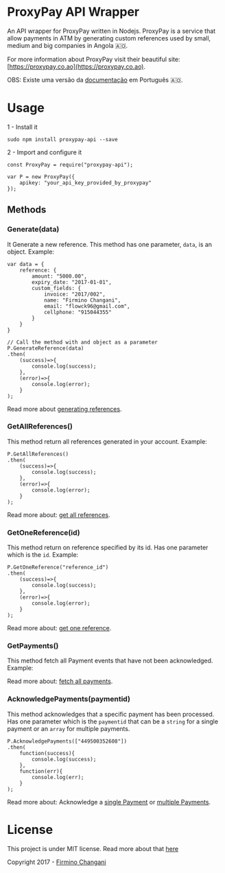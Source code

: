 # ProxyPay API Wrapper

An API wrapper for ProxyPay written in Nodejs. ProxyPay is a service that allow payments in ATM by generating custom references used by small, medium and big companies in Angola 🇦🇴.

For more information about ProxyPay visit their beautiful site: [https://proxypay.co.ao](https://proxypay.co.ao).

OBS: Existe uma versão da [documentação](./README-PT.md) em Português 🇦🇴.

# Usage

1 - Install it

	sudo npm install proxypay-api --save

2 - Import and configure it
	
	const ProxyPay = require("proxypay-api");

	var P = new ProxyPay({
		apikey: "your_api_key_provided_by_proxypay"
	});

## Methods

### Generate(data)

It Generate a new reference. This method has one parameter, `data`, is an object. Example:

	var data = {
		reference: {
			amount: "5000.00",
			expiry_date: "2017-01-01",
			custom_fields: {
				invoice: "2017/002",
				name: "Firmino Changani",
				email: "flowck96@gmail.com",
				cellphone: "915044355"
			}
		}
	}

	// Call the method with and object as a parameter
	P.GenerateReference(data)
	.then(
		(success)=>{
			console.log(success);
		},
		(error)=>{
			console.log(error);
		}
	);

Read more about [generating references](https://developer.proxypay.co.ao/#generate-a-new-reference).

### GetAllReferences()

This method return all references generated in your account. Example:

	P.GetAllReferences()
	.then(
		(success)=>{
			console.log(success);
		},
		(error)=>{
			console.log(error);
		}
	);

Read more about: [get all references](https://developer.proxypay.co.ao/#get-all-references).

### GetOneReference(id)

This method return on reference specified by its id. Has one parameter which is the `id`. Example:

	P.GetOneReference("reference_id")
	.then(
		(success)=>{
			console.log(success);
		},
		(error)=>{
			console.log(error);
		}
	);

Read more about: [get one reference](https://developer.proxypay.co.ao/#get-a-specific-reference).

### GetPayments()

This method fetch all Payment events that have not been acknowledged. Example:

Read more about: [fetch all payments](https://developer.proxypay.co.ao/#fetch-new-payments).

### AcknowledgePayments(paymentid)

This method acknowledges that a specific payment has been processed. Has one parameter which is the `paymentid` that can be a `string` for a single payment or an `array` for multiple payments. 

	P.AcknowledgePayments(["449500352608"])
	.then(
		function(success){
			console.log(success);
		},
		function(err){
			console.log(err);
		}
	);

Read more about: Acknowledge a [single Payment](https://developer.proxypay.co.ao/#acknowledge-a-payment) or [multiple Payments](https://developer.proxypay.co.ao/#acknowledge-multiple-payments).


# License

This project is under MIT license. Read more about that [here](LICENSE.md)

Copyright 2017 - [Firmino Changani](http://github.com/flowck)